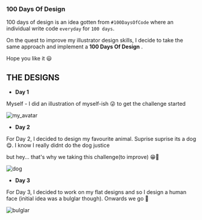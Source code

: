 ### 100 Days Of Design

100 days of design is an idea gotten from `#100DaysOfCode`  where an individual write code `everyday`  for `100 days`.

On the quest to improve my illustrator design skills, I decide to take the same approach and implement a __100 Days Of Design__ .

Hope you like it 😃

## THE DESIGNS

* **Day 1**

Myself - I did an illustration of myself-ish 😜 to get the challenge started

![my_avatar](https://user-images.githubusercontent.com/28215750/53978310-33bd4b00-410b-11e9-8ffc-61be364de173.png)

* **Day 2**

For Day 2, I decided to design my favourite animal. Suprise suprise its a dog 😋. I know I really didnt do the dog justice

but hey... that's why we taking this challenge(to improve) 😁💪

![dog](https://user-images.githubusercontent.com/28215750/54058499-406a9d80-41f6-11e9-8258-b0273238f028.png)

* **Day 3**

For Day 3, I decided to work on my flat designs and so I design a human face (initial idea was a bulglar though). Onwards we go 💪

![bulglar](https://user-images.githubusercontent.com/28215750/54088751-66f91780-4361-11e9-81bd-78f768cc8278.png)